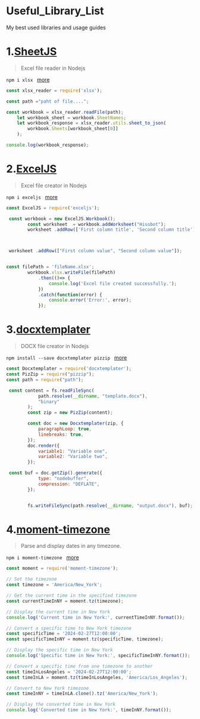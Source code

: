 # Useful_Library_List
My best used libraries and usage guides











#  1.[SheetJS](https://sheetjs.com/)

> Excel file reader in Nodejs

`npm i xlsx ` [more](https://www.npmjs.com/package/xlsx)

```javascript
const xlsx_reader = require('xlsx');

const path ="paht of file....";

const workbook = xlsx_reader.readFile(path);
    let workbook_sheet = workbook.SheetNames;
    let workbook_response = xlsx_reader.utils.sheet_to_json(
        workbook.Sheets[workbook_sheet[0]]
    );

console.log(workbook_response);

```



#  2.[ExcelJS](https://github.com/exceljs/exceljs#readme)

> Excel file creator in Nodejs

`npm i exceljs ` [more](https://www.npmjs.com/package/exceljs)

```javascript
const ExcelJS = require('exceljs');

 const workbook = new ExcelJS.Workbook();
        const worksheet  = workbook.addWorksheet("Hisobot");
        worksheet .addRow(['First column title', 'Second column title']);



 worksheet .addRow(["First column value", "Second column value"]);


const filePath = 'fileName.xlsx';
        workbook.xlsx.writeFile(filePath)
            .then(()=> {
                console.log('Excel file created successfully.');
            })
            .catch(function(error) {
                console.error('Error:', error);
            });

```


#  3.[docxtemplater](https://github.com/open-xml-templating/docxtemplater#readme)

> DOCX file creator in Nodejs

`npm install --save docxtemplater pizzip ` [more](https://www.npmjs.com/package/docxtemplater)

```javascript
const Docxtemplater = require('docxtemplater');
const PizZip = require("pizzip");
const path = require("path");

 const content = fs.readFileSync(
            path.resolve(__dirname, "template.docx"),
            "binary"
        );
        const zip = new PizZip(content);

        const doc = new Docxtemplater(zip, {
            paragraphLoop: true,
            linebreaks: true,
        });
        doc.render({
            variable1: "Variable one",
            variable2: "Variable two",
        });

 const buf = doc.getZip().generate({
            type: "nodebuffer",
            compression: "DEFLATE",
        });


        fs.writeFileSync(path.resolve(__dirname, "output.docx"), buf);
```


#  4.[moment-timezone](https://momentjs.com/timezone/)

> Parse and display dates in any timezone.

`npm i moment-timezone ` [more](https://www.npmjs.com/package/moment-timezone)

```javascript
const moment = require('moment-timezone');

// Set the timezone
const timezone = 'America/New_York';

// Get the current time in the specified timezone
const currentTimeInNY = moment.tz(timezone);

// Display the current time in New York
console.log('Current time in New York:', currentTimeInNY.format());

// Convert a specific time to New York timezone
const specificTime = '2024-02-27T12:00:00';
const specificTimeInNY = moment.tz(specificTime, timezone);

// Display the specific time in New York
console.log('Specific time in New York:', specificTimeInNY.format());

// Convert a specific time from one timezone to another
const timeInLosAngeles = '2024-02-27T12:00:00';
const timeInLA = moment.tz(timeInLosAngeles, 'America/Los_Angeles');

// Convert to New York timezone
const timeInNY = timeInLA.clone().tz('America/New_York');

// Display the converted time in New York
console.log('Converted time in New York:', timeInNY.format());
```

